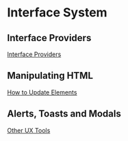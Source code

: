 # Interface System

## Interface Providers

<a href="/interface/providers"
  anchor-class="btn btn-info text-white">
<i class="ri-layout-masonry-line"></i>
Interface Providers
</a>

## Manipulating HTML

<a href="/interface/elements"
  anchor-class="btn btn-info text-white">
  <i class="ri-code-box-line"></i>
  How to Update Elements
</a>

## Alerts, Toasts and Modals

<a href="/interface/tools"
  anchor-class="btn btn-info text-white">
  <i class="ri-hard-drive-line"></i>
  Other UX Tools
</a>
